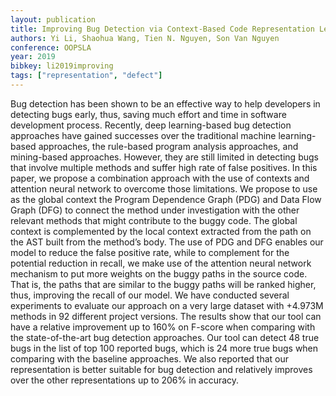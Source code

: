 ```yaml
---
layout: publication
title: Improving Bug Detection via Context-Based Code Representation Learning and Attention-Based Neural Networks
authors: Yi Li, Shaohua Wang, Tien N. Nguyen, Son Van Nguyen
conference: OOPSLA
year: 2019
bibkey: li2019improving
tags: ["representation", "defect"]
---
```

Bug detection has been shown to be an effective way to help developers in detecting bugs early, thus, saving much effort and time in software development process. Recently, deep learning-based bug detection approaches have gained successes over the traditional machine learning-based approaches, the rule-based program analysis approaches, and mining-based approaches. However, they are still limited in detecting bugs that involve multiple methods and suffer high rate of false positives. In this paper, we propose a combination approach with the use of contexts and attention neural network to overcome those limitations. We propose to use as the global context the Program Dependence Graph (PDG) and Data Flow Graph (DFG) to connect the method under investigation with the other relevant methods that might contribute to the buggy code. The global context is complemented by the local context extracted from the path on the AST built from the method’s body. The use of PDG and DFG enables our model to reduce the false positive rate, while to complement for the potential reduction in recall, we make use of the attention neural network mechanism to put more weights on the buggy paths in the source code. That is, the paths that are similar to the buggy paths will be ranked higher, thus, improving the recall of our model. We have conducted several experiments to evaluate our approach on a very large dataset with +4.973M methods in 92 different project versions. The results show that our tool can have a relative improvement up to 160% on F-score when comparing with the state-of-the-art bug detection approaches. Our tool can detect 48 true bugs in the list of top 100 reported bugs, which is 24 more true bugs when comparing with the baseline approaches. We also reported that our representation is better suitable for bug detection and relatively improves over the other representations up to 206% in accuracy.
